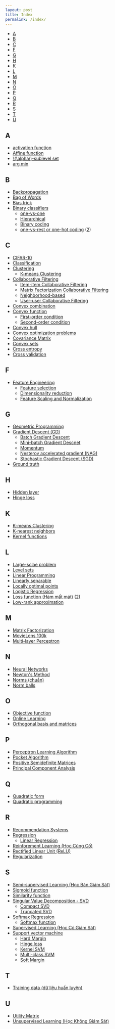 ```yaml
---
layout: post
title: Index
permalink: /index/
---
```


<!-- MarkdownTOC -->

- [A](#a)
- [B](#b)
- [C](#c)
- [F](#f)
- [G](#g)
- [H](#h)
- [K](#k)
- [L](#l)
- [M](#m)
- [N](#n)
- [O](#o)
- [P](#p)
- [Q](#q)
- [R](#r)
- [S](#s)
- [T](#t)
- [U](#u)

<!-- /MarkdownTOC -->


<a name="a"></a>

## A
* [activation function](/2017/02/24/mlp/#-activation-functions)
* [Affine function](/2017/03/12/convexity/#-affine-functions)
* [\\(\alpha\\)-sublevel set](/2017/03/12/convexity/#-\\\alpha-\\-sublevel-sets)
* [arg min](/2017/01/01/kmeans/#ham-mat-mat-va-bai-toan-toi-uu)

<a name="b"></a>

## B

* [Backpropagation](/2017/02/24/mlp/#-backpropagation)
* [Bag of Words](/general/2017/02/06/featureengineering/#bag-of-words)
* [Bias trick](/2017/04/28/multiclasssmv/#-bias-trick)
* [Binary classifiers](/2017/02/11/binaryclassifiers/)
    - [one-vs-one](/2017/02/11/binaryclassifiers/#one-vs-one)
    - [Hierarchical](/2017/02/11/binaryclassifiers/#hierarchical-phan-tang)
    - [Binary coding](/2017/02/11/binaryclassifiers/#binary-coding)
    - [one-vs-rest or one-hot coding](/2017/02/11/binaryclassifiers/#one-vs-rest-hay-one-hot-coding) ([2](/2017/01/01/kmeans/#one-hot))

<a name="c"></a>

## C

* [CIFAR-10](/2017/04/28/multiclasssmv/#-bo-co-so-du-lieu-cifar)
* [Classification](/2016/12/27/categories/#classification-phan-loai)
* [Clustering](/2016/12/27/categories/#clustering-phan-nhom)    
    - [K-means Clustering](/2017/01/01/kmeans/)
* [Collaborative Filtering](/2017/05/24/collaborativefiltering/)
    - [Item-item Collaborative Filtering](/2017/05/24/collaborativefiltering/#-item-item-collaborative-filtering)
    - [Matrix Factorization Collaborative Filtering](/2017/05/31/matrixfactorization/)
    - [Neighborhood-based](/2017/05/24/collaborativefiltering/)
    - [User-user Collaborative Filtering](/2017/05/24/collaborativefiltering/#-user-user-collaborative-filtering)
* [Convex combination](/2017/03/12/convexity/#-convex-combination-va-convex-hulls)
* [Convex function](/2017/03/12/convexity/#-convex-functions)
    - [First-order condition](/2017/03/12/convexity/#-first-order-condition)
    - [Second-order condition](/2017/03/12/convexity/#-second-order-condition)
* [Convex hull](/2017/03/12/convexity/#-convex-combination-va-convex-hulls)
* [Convex optimization problems](/2017/03/19/convexopt/)
* [Covariance Matrix](http://machinelearningcoban.com/2017/06/15/pca/#-ky-vong-va-ma-tran-hiep-phuong-sai)
* [Convex sets](/2017/03/12/convexity/#-convex-sets)
* [Cross entropy](/2017/02/17/softmax/#-cross-entropy)
* [Cross validation](/2017/03/04/overfitting/#-cross-validation)

<a name="f"></a>

## F

* [Feature Engineering](/general/2017/02/06/featureengineering/)
    - [Feature selection](/general/2017/02/06/featureengineering/#feature-selection)
    - [Dimensionality reduction](/general/2017/02/06/featureengineering/#dimensionality-reduction)
    - [Feature Scaling and Normalization](/general/2017/02/06/featureengineering/#feature-scaling-and-normalization)
<a name="g"></a>

## G

* [Geometric Programming](/2017/03/19/convexopt/#-geometric-programming)
* [Gradient Descent (GD)](/2017/01/12/gradientdescent/)
    - [Batch Gradient Descent](/2017/01/16/gradientdescent2/#-batch-gradient-descent)
    - [Mini-batch Gradient Descnet](/2017/01/16/gradientdescent2/#-mini-batch-gradient-descent)
    - [Momentum](/2017/01/16/gradientdescent2/#-momentum)
    - [Nesterov accelerated gradient (NAG)](https://tiepvupsu.github.io/2017/01/16/gradientdescent2/#-nesterov-accelerated-gradient-nag)
    - [Stochastic Gradient Descent (SGD)](/2017/01/16/gradientdescent2/#-stochastic-gradient-descent)
* [Ground truth](/2017/01/08/knn/#ground-truth)

<a name="h"></a>

## H 

* [Hidden layer](/2017/02/24/mlp/#-layers)
* [Hinge loss](/2017/04/13/softmarginsmv/#-hinge-loss)

<a name="k"></a>

## K 

* [K-means Clustering](/2017/01/01/kmeans/)
* [K-nearest neighbors](/2017/01/08/knn/)
* [Kernel functions](/2017/04/22/kernelsmv/#-ham-so-kernel)
<a name="l"></a>

## L

* [Large-sclae problem](/2017/01/12/gradientdescent/#large-scale)
* [Level sets](/2017/01/12/gradientdescent/#duong-dong-muc-level-sets)
* [Linear Programming](/2017/03/19/convexopt/#-linear-programming)
* [Linearly separable](/2017/01/21/perceptron/#bai-toan-perceptron)
* [Locally optimal points](/2017/03/19/convexopt/#-optimal-and-locally-optimal-points)
* [Logistic Regression](/2017/01/27/logisticregression/)
* [Loss function (Hàm mất mát)](/2016/12/28/linearregression/#ham-mat-mat) ([2](/2017/01/01/kmeans/#ham-mat-mat-va-bai-toan-toi-uu))
* [Low-rank approximation](http://machinelearningcoban.com/2017/06/07/svd/#-best-rank-\\k\\-approximation)

<a name="m"></a>

## M 
* [Matrix Factorization](/2017/05/31/matrixfactorization/)
* [MovieLens 100k](/2017/05/17/contentbasedrecommendersys/#-bai-toan-voi-co-so-du-lieu-movielens-k)
* [Multi-layer Perceptron](/2017/02/24/mlp/)

<a name="n"></a>

## N 

* [Neural Networks](/2017/01/21/perceptron/#-mo-hinh-neural-network-dau-tien)
* [Newton's Method](/2017/01/16/gradientdescent2/#-mot-phuong-phap-toi-uu-don-gian-khac-newtons-method)
* [Norms (chuẩn)](https://tiepvupsu.github.io/math/#-norms-chuan)
* [Norm balls](/2017/03/12/convexity/#-norm-balls)

<a name="o"></a>

## O

* [Objective function](/2017/03/12/convexity/#-gioi-thieu)
* [Online Learning](/2017/01/16/gradientdescent2/#online-learning)
* [Orthogonal basis and matrices](http://machinelearningcoban.com/2017/06/07/svd/#-he-truc-giao-va-truc-chuan)
<a name="p"></a>

## P

* [Perceptron Learning Algorithm](/2017/01/21/perceptron/)
* [Pocket Algorithm](/2017/01/21/perceptron/#pocket-algorithm)
* [Positive Semidefinite Matrices](/2017/03/12/convexity/#positive-semidefinite)
* [Principal Component Analysis](http://machinelearningcoban.com/2017/06/15/pca/)

<a name="q"></a>

## Q

* [Quadratic form](/2017/03/12/convexity/#-quadratic-forms)
* [Quadratic programming](/2017/03/19/convexopt/#-quadratic-programming)

<a name="r"></a>

## R
* [Recommendation Systems](/2017/05/17/contentbasedrecommendersys/)
* [Regression](/2016/12/27/categories/#regression-hoi-quy)
    - [Linear Regression](/2016/12/28/linearregression/)
* [Reinforement Learning (Học Củng Cố)](/2016/12/27/categories/#reinforcement-learning-hoc-cung-co)
* [Rectified Linear Unit (ReLU)](/2017/02/24/mlp/#-relu)
* [Regularization](/2017/03/04/overfitting/#-regularization)

<a name="s"></a>

## S 

* [Semi-supervised Learning (Học Bán Giám Sát)](/2016/12/27/categories/#semi-supervised-learning-hoc-ban-giam-sat)
* [Sigmoid function](/2017/01/27/logisticregression/#sigmoid-function)
* [Similarity function](/2017/05/24/collaborativefiltering/#-similarity-functions)
* [Singular Value Decomposition - SVD](http://machinelearningcoban.com/2017/06/07/svd/#-he-truc-giao-va-truc-chuan)
    - [Compact SVD](http://machinelearningcoban.com/2017/06/07/svd/#-compact-svd)
    - [Truncated SVD](http://machinelearningcoban.com/2017/06/07/svd/#-truncated-svd)
* [Softmax Regression](/2017/02/17/softmax/)
    - [Softmax function](/2017/02/17/softmax/#-softmax-function)
* [Supervised Learning (Học Có Giám Sát)](/2016/12/27/categories/#supervised-learning-hoc-co-giam-sat)
* [Support vector machine](/2017/04/09/smv/)
    - [Hard Margin](/2017/04/13/softmarginsmv/#hard-margin)
    - [Hinge loss](/2017/04/13/softmarginsmv/#-hinge-loss)
    - [Kernel SVM](/2017/04/22/kernelsmv/)
    - [Multi-class SVM](/2017/04/28/multiclasssmv/)
    - [Soft Margin](/2017/04/13/softmarginsmv/)

<a name="t"></a>

## T    

* [Training data (dữ liệu huấn luyện) ](/2016/12/27/categories/#supervised-learning-hoc-co-giam-sat)

<a name="u"></a>

## U
* [Utility Matrix](/2017/05/17/contentbasedrecommendersys/#-utility-matrix)
* [Unsupervised Learning (Học Không Giám Sát)](/2016/12/27/categories/#unsupervised-learning-hoc-khong-giam-sat)

